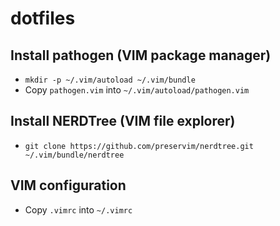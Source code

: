# dotfiles

## Install pathogen (VIM package manager)

-  `mkdir -p ~/.vim/autoload ~/.vim/bundle`
-  Copy `pathogen.vim` into `~/.vim/autoload/pathogen.vim`

## Install NERDTree (VIM file explorer)

-  `git clone https://github.com/preservim/nerdtree.git ~/.vim/bundle/nerdtree`

## VIM configuration

-  Copy `.vimrc` into `~/.vimrc`
